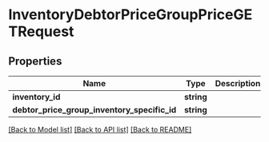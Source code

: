 # InventoryDebtorPriceGroupPriceGETRequest

## Properties
Name | Type | Description | Notes
------------ | ------------- | ------------- | -------------
**inventory_id** | **string** |  | [optional] 
**debtor_price_group_inventory_specific_id** | **string** |  | [optional] 

[[Back to Model list]](../README.md#documentation-for-models) [[Back to API list]](../README.md#documentation-for-api-endpoints) [[Back to README]](../README.md)



